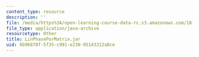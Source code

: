 ```yaml
---
content_type: resource
description: ''
file: /media/https%3A/open-learning-course-data-rc.s3.amazonaws.com/18-03sc-differential-equations-fall-2011/9b96870f5f35c991e23095143312a8ce_LinPhasePorMatrix.jar
file_type: application/java-archive
resourcetype: Other
title: LinPhasePorMatrix.jar
uid: 9b96870f-5f35-c991-e230-95143312a8ce
---
```


